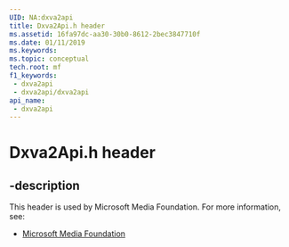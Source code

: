 ```yaml
---
UID: NA:dxva2api
title: Dxva2Api.h header
ms.assetid: 16fa97dc-aa30-30b0-8612-2bec3847710f
ms.date: 01/11/2019
ms.keywords: 
ms.topic: conceptual
tech.root: mf
f1_keywords:
 - dxva2api
 - dxva2api/dxva2api
api_name:
 - dxva2api
---
```


# Dxva2Api.h header


## -description

This header is used by Microsoft Media Foundation. For more information, see:

- [Microsoft Media Foundation](../_mf/index.md)

